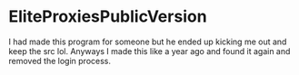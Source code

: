 # EliteProxiesPublicVersion
I had made this program for someone but he ended up kicking me out and keep the src lol. Anyways I made this like a year ago and found it again and removed the login process.
